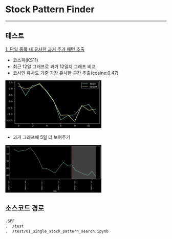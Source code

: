 # Stock Pattern Finder
---


## 테스트
[1. 단일 종목 내 유사한 과거 주가 패턴 추출](https://github.com/sw-song/SPF/blob/main/test/01_single_stock_pattern_search.ipynb)
- 코스피(KS11)
- 최근 12일 그래프로 과거 12일치 그래프 비교
- 코사인 유사도 기준 가장 유사한 구간 추출(cosine:0.47)

<img src="https://github.com/sw-song/SPF/blob/main/readme_img/01_cosine_0.47.png" width="300" height="150">

- 과거 그래프에 5일 더 보여주기

<img src="https://github.com/sw-song/SPF/blob/main/readme_img/01_add5days.png" width="300" height="150">



## 소스코드 경로
```
.SPF
.  /test
.  /test/01_single_stock_pattern_search.ipynb
```